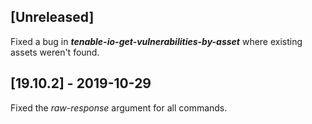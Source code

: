 ## [Unreleased]
Fixed a bug in ***tenable-io-get-vulnerabilities-by-asset*** where existing assets weren't found.

## [19.10.2] - 2019-10-29
Fixed the *raw-response* argument for all commands.
